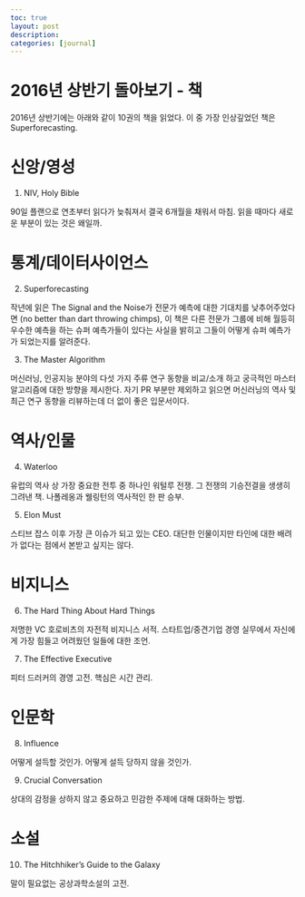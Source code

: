 ```yaml
---
toc: true
layout: post
description:
categories: [journal]
---
```

# 2016년 상반기 돌아보기 - 책

2016년 상반기에는  아래와 같이 10권의 책을 읽었다.  이 중 가장 인상깊었던 책은 Superforecasting.

# 신앙/영성

1. NIV, Holy Bible

90일 플랜으로 연초부터 읽다가 늦춰져서 결국 6개월을 채워서 마침.  읽을 때마다 새로운 부분이 있는 것은 왜일까.

# 통계/데이터사이언스

2. Superforecasting

작년에 읽은 The Signal and the Noise가 전문가 예측에 대한 기대치를 낮추어주었다면 (no better than dart throwing chimps), 이 책은 다른 전문가 그룹에 비해 월등히 우수한 예측을 하는 슈퍼 예측가들이 있다는 사실을 밝히고 그들이 어떻게 슈퍼 예측가가 되었는지를 알려준다.

3. The Master Algorithm

머신러닝, 인공지능 분야의 다섯 가지 주류 연구 동향을 비교/소개 하고 궁극적인 마스터 알고리즘에 대한 방향을 제시한다.  자기 PR 부분만 제외하고 읽으면 머신러닝의 역사 및 최근 연구 동향을 리뷰하는데 더 없이 좋은 입문서이다.

# 역사/인물

4. Waterloo

유럽의 역사 상 가장 중요한 전투 중 하나인 워털루 전쟁.  그 전쟁의 기승전결을 생생히 그려낸 책.  나폴레옹과 웰링턴의 역사적인 한 판 승부.

5. Elon Must

스티브 잡스 이후 가장 큰 이슈가 되고 있는 CEO.  대단한 인물이지만 타인에 대한 배려가 없다는 점에서 본받고 싶지는 않다.

# 비지니스

6. The Hard Thing About Hard Things

저명한 VC 호로비츠의 자전적 비지니스 서적.  스타트업/중견기업 경영 실무에서 자신에게 가장 힘들고 어려웠던 일들에 대한 조언.

7. The Effective Executive

피터 드러커의 경영 고전.  핵심은 시간 관리.

# 인문학

8. Influence

어떻게 설득할 것인가.  어떻게 설득 당하지 않을 것인가.

9. Crucial Conversation

상대의 감정을 상하지 않고 중요하고 민감한 주제에 대해 대화하는 방법.

# 소설

10. The Hitchhiker’s Guide to the Galaxy

말이 필요없는 공상과학소설의 고전.